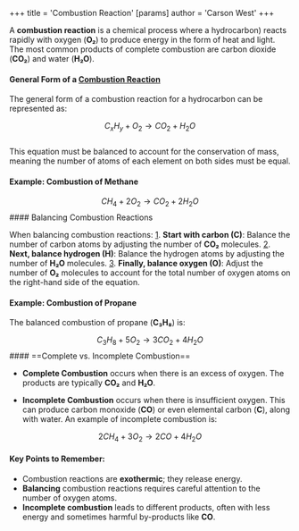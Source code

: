 +++
 title = 'Combustion Reaction'
[params]
	author = 'Carson West'
+++

A **combustion reaction** is a chemical process where  a hydrocarbon) reacts rapidly with oxygen (**O₂**) to produce energy in the form of heat and light. The most common products of complete combustion are carbon dioxide (**CO₂**) and water (**H₂O**). 

#### General Form of a [Combustion Reaction](./../combustion-reaction/) 
The general form of a combustion reaction for a hydrocarbon can be represented as:

 $$  C_xH_y + O_2 \rightarrow CO_2 + H_2O
 $$  
This equation must be balanced to account for the conservation of mass, meaning the number of atoms of each element on both sides must be equal.

#### Example: Combustion of Methane

 $$  CH_4 + 2O_2 \rightarrow CO_2 + 2H_2O
 $$  #### Balancing Combustion Reactions

When balancing combustion reactions:
[1](./../1/). **Start with carbon (C)**: Balance the number of carbon atoms by adjusting the number of **CO₂** molecules.
[2](./../2/). **Next, balance hydrogen (H)**: Balance the hydrogen atoms by adjusting the number of **H₂O** molecules.
[3](./../3/). **Finally, balance oxygen (O)**: Adjust the number of **O₂** molecules to account for the total number of oxygen atoms on the right-hand side of the equation.

#### Example: Combustion of Propane

The balanced combustion of propane (**C₃H₈**) is:

 $$  C_3H_8 + 5O_2 \rightarrow 3CO_2 + 4H_2O
 $$  #### ==Complete vs. Incomplete Combustion==

- **Complete Combustion** occurs when there is an excess of oxygen. The products are typically **CO₂** and **H₂O**.
  
- **Incomplete Combustion** occurs when there is insufficient oxygen. This can produce carbon monoxide (**CO**) or even elemental carbon (**C**), along with water. An example of incomplete combustion is:

 $$  2CH_4 + 3O_2 \rightarrow 2CO + 4H_2O
 $$  
#### Key Points to Remember:
- Combustion reactions are **exothermic**; they release energy.
- **Balancing** combustion reactions requires careful attention to the number of oxygen atoms.
- **Incomplete combustion** leads to different products, often with less energy and sometimes harmful by-products like **CO**.
